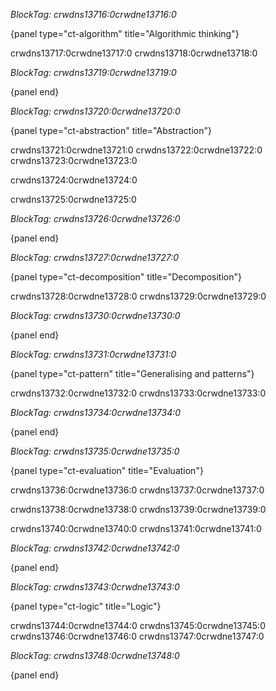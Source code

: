 *BlockTag: crwdns13716:0crwdne13716:0*

{panel type="ct-algorithm" title="Algorithmic thinking"}

crwdns13717:0crwdne13717:0 crwdns13718:0crwdne13718:0

*BlockTag: crwdns13719:0crwdne13719:0*

{panel end}

*BlockTag: crwdns13720:0crwdne13720:0*

{panel type="ct-abstraction" title="Abstraction"}

crwdns13721:0crwdne13721:0 crwdns13722:0crwdne13722:0 crwdns13723:0crwdne13723:0

crwdns13724:0crwdne13724:0

crwdns13725:0crwdne13725:0

*BlockTag: crwdns13726:0crwdne13726:0*

{panel end}

*BlockTag: crwdns13727:0crwdne13727:0*

{panel type="ct-decomposition" title="Decomposition"}

crwdns13728:0crwdne13728:0 crwdns13729:0crwdne13729:0

*BlockTag: crwdns13730:0crwdne13730:0*

{panel end}

*BlockTag: crwdns13731:0crwdne13731:0*

{panel type="ct-pattern" title="Generalising and patterns"}

crwdns13732:0crwdne13732:0 crwdns13733:0crwdne13733:0

*BlockTag: crwdns13734:0crwdne13734:0*

{panel end}

*BlockTag: crwdns13735:0crwdne13735:0*

{panel type="ct-evaluation" title="Evaluation"}

crwdns13736:0crwdne13736:0 crwdns13737:0crwdne13737:0

crwdns13738:0crwdne13738:0 crwdns13739:0crwdne13739:0

crwdns13740:0crwdne13740:0 crwdns13741:0crwdne13741:0

*BlockTag: crwdns13742:0crwdne13742:0*

{panel end}

*BlockTag: crwdns13743:0crwdne13743:0*

{panel type="ct-logic" title="Logic"}

crwdns13744:0crwdne13744:0 crwdns13745:0crwdne13745:0 crwdns13746:0crwdne13746:0 crwdns13747:0crwdne13747:0

*BlockTag: crwdns13748:0crwdne13748:0*

{panel end}